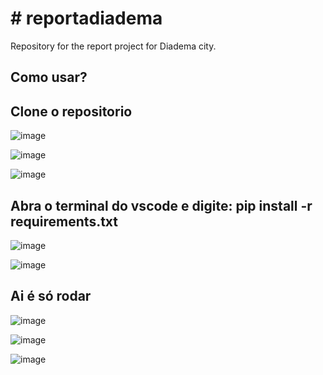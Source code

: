<h1># reportadiadema</h1>
Repository for the report project for Diadema city.

<h2>Como usar?</h2>  

<h2>Clone o repositorio</h2>

![image](https://github.com/user-attachments/assets/4e0248d8-7837-48b3-925e-554f03406229)

![image](https://github.com/user-attachments/assets/f89b9b14-4d04-4377-b820-36994de828c7)

![image](https://github.com/user-attachments/assets/722fbf01-4438-49e5-b47f-a6171780bcf3)


<h2>Abra o terminal do vscode e digite: pip install -r requirements.txt</h2>

![image](https://github.com/user-attachments/assets/9df365d2-ee81-465b-a152-0a528a3fa050)

![image](https://github.com/user-attachments/assets/a11c6b11-b3c7-4d1c-a510-f92cbbce47f3)


<h2>Ai é só rodar</h2>

![image](https://github.com/user-attachments/assets/9981a72a-bc29-496d-a92e-6dd66b11c4b8)

![image](https://github.com/user-attachments/assets/a3b0ad31-b799-4fcb-b29b-f615b0374b46)

![image](https://github.com/user-attachments/assets/b798659d-a762-481a-b64f-347ec5574c31)
